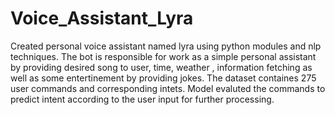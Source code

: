 # Voice_Assistant_Lyra
Created personal voice assistant named lyra using python modules and nlp techniques.
The bot is responsible for work as a simple personal assistant by providing desired song to user, time, weather , information fetching as well as some entertinement by providing jokes. 
The dataset containes 275 user commands and corresponding intets.
Model evaluted the commands to predict intent according to the user input for further processing.


